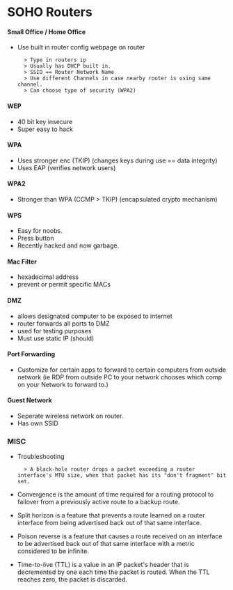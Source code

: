 # SOHO Routers

#### Small Office / Home Office

- Use built in router config webpage on router

        > Type in routers ip
        > Usually has DHCP built in. 
        > SSID == Router Network Name
        > Use different Channels in case nearby router is using same channel. 
        > Can choose type of security (WPA2)

#### WEP

- 40 bit key insecure
- Super easy to hack

#### WPA

- Uses stronger enc (TKIP) (changes keys during use == data integrity)
- Uses EAP (verifies network users)

#### WPA2 

- Stronger than WPA (CCMP > TKIP) (encapsulated crypto mechanism)

#### WPS 

- Easy for noobs. 
- Press button
- Recently hacked and now garbage. 

#### Mac Filter

- hexadecimal address
- prevent or permit specific MACs

#### DMZ 

- allows designated computer to be exposed to internet
- router forwards all ports to DMZ
- used for testing purposes
- Must use static IP (should)

#### Port Forwarding

- Customize for certain apps to forward to certain computers from outside network (ie RDP from outside PC to your network chooses which comp on your Network to forward to.)

#### Guest Network

- Seperate wireless network on router. 
- Has own SSID

### MISC

- Troubleshooting 

        > A black-hole router drops a packet exceeding a router interface's MTU size, when that packet has its "don't fragment" bit set.

- Convergence is the amount of time required for a routing protocol to failover from a previously active route to a backup route.

- Split horizon is a feature that prevents a route learned on a router interface from being advertised back out of that same interface. 

- Poison reverse is a feature that causes a route received on an interface to be advertised back out of that same interface with a metric considered to be infinite. 

- Time-to-live (TTL) is a value in an IP packet's header that is decremented by one each time the packet is routed. When the TTL reaches zero, the packet is discarded.

